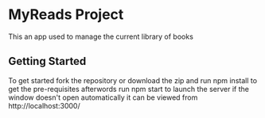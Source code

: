 # MyReads Project

This an app used to manage the current library of books

## Getting Started

To get started fork the repository or download the zip and run npm install to get the pre-requisites afterwords run npm start to launch the server if the window doesn't open automatically it can be viewed from http://localhost:3000/
